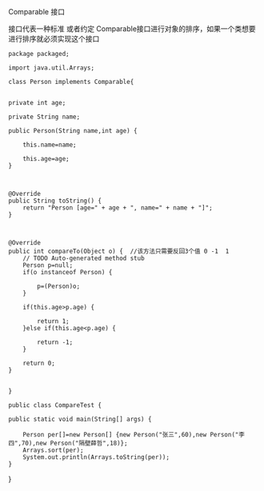 Comparable 接口

接口代表一种标准 或者约定 Comparable接口进行对象的排序，如果一个类想要进行排序就必须实现这个接口

	package packaged;
	
	import java.util.Arrays;
	
	class Person implements Comparable{

	
	private int age;
	
	private String name;
	
	public Person(String name,int age) {
		
		this.name=name;
		
		this.age=age;
	}
	
	
	
	@Override
	public String toString() {
		return "Person [age=" + age + ", name=" + name + "]";
	}



	@Override
	public int compareTo(Object o) {  //该方法只需要反回3个值 0 -1  1 
		// TODO Auto-generated method stub
		Person p=null;
		if(o instanceof Person) {
			
			p=(Person)o;
		}
		
		if(this.age>p.age) {
			
			return 1;
		}else if(this.age<p.age) {
			
			return -1;
		}
		
		return 0;
	}
	
	
	}

	public class CompareTest {
	
	public static void main(String[] args) {
		
		Person per[]=new Person[] {new Person("张三",60),new Person("李四",70),new Person("隔壁薛哲",18)};
		Arrays.sort(per);
	    System.out.println(Arrays.toString(per));
	}
}

